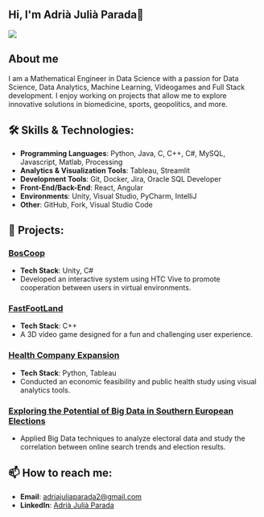 ## Hi, I'm Adrià Julià Parada👋

<img src="https://imgur.com/a/ZIECjwf">

## About me

I am a Mathematical Engineer in Data Science with a passion for Data Science, Data Analytics, Machine Learning, Videogames and Full Stack development. I enjoy working on projects that allow me to explore innovative solutions in biomedicine, sports, geopolitics, and more.

## 🛠️ Skills & Technologies:
- **Programming Languages**: Python, Java, C, C++, C#, MySQL, Javascript, Matlab, Processing
- **Analytics & Visualization Tools**: Tableau, Streamlit
- **Development Tools**: Git, Docker, Jira, Oracle SQL Developer
- **Front-End/Back-End**: React, Angular
- **Environments**: Unity, Visual Studio, PyCharm, IntelliJ
- **Other**: GitHub, Fork, Visual Studio Code

## 🌟 Projects:

### [BosCoop](https://github.com/LauraGuardiaVela/FINAL-PROJECT-BOSCOOP)
- **Tech Stack**: Unity, C#
- Developed an interactive system using HTC Vive to promote cooperation between users in virtual environments.

### [FastFootLand](https://www.youtube.com/watch?v=yOjzqG45lYI&t=32s)
- **Tech Stack**: C++
- A 3D video game designed for a fun and challenging user experience.

### [Health Company Expansion](https://drive.google.com/drive/folders/1_9K-Oz90sjbIBd2AIl9LMijXJu23b062?usp=sharing)
- **Tech Stack**: Python, Tableau
- Conducted an economic feasibility and public health study using visual analytics tools.

### [Exploring the Potential of Big Data in Southern European Elections](https://drive.google.com/file/d/1FX5Eyfi-9incIbmxk62ZEeAy5TaVRaRV/view?usp=sharing)
- Applied Big Data techniques to analyze electoral data and study the correlation between online search trends and election results.


## 📫 How to reach me:
- **Email**: adriajuliaparada2@gmail.com
- **LinkedIn**: [Adrià Julià Parada](http://www.linkedin.com/in/adri%C3%A0-juli%C3%A0-parada-67b275271)


